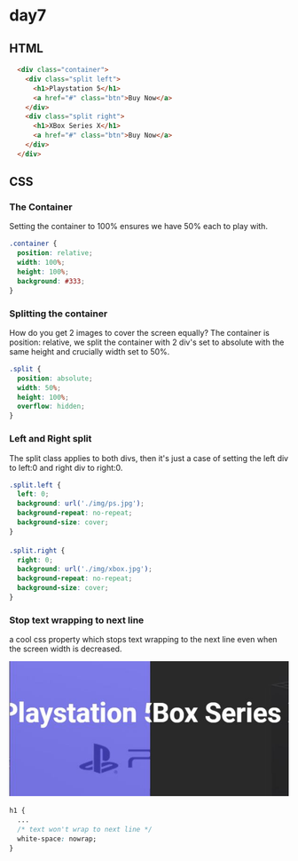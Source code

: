 # day7

## HTML

```html
  <div class="container">
    <div class="split left">
      <h1>Playstation 5</h1>
      <a href="#" class="btn">Buy Now</a>
    </div>
    <div class="split right">
      <h1>XBox Series X</h1>
      <a href="#" class="btn">Buy Now</a>
    </div>
  </div>
```

## CSS

### The Container
Setting the container to 100% ensures we have 50% each to play with.

```css
.container {
  position: relative;
  width: 100%;
  height: 100%;
  background: #333;
}
```
### Splitting the container
How do you get 2 images to cover the screen equally? 
The container is position: relative, we split the container with 2 div's set to absolute with the same height and crucially width set to 50%.

```css
.split {
  position: absolute;
  width: 50%;
  height: 100%;
  overflow: hidden;
}
```
### Left and Right split
The split class applies to both divs, then it's just a case of setting the left div to left:0 and right div to right:0.
```css
.split.left {
  left: 0;
  background: url('./img/ps.jpg');
  background-repeat: no-repeat;
  background-size: cover;
}

.split.right {
  right: 0;
  background: url('./img/xbox.jpg');
  background-repeat: no-repeat;
  background-size: cover;
}
```
### Stop text wrapping to next line
a cool css property which stops text wrapping to the next line even when the screen width is decreased.

![an example of the whitespace effect](./img/whitespace.jpg)


```css
h1 {
  ...
  /* text won't wrap to next line */
  white-space: nowrap;
}
```

